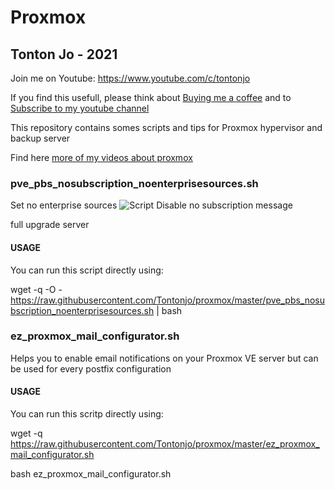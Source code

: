 # Proxmox

## Tonton Jo - 2021
Join me on Youtube: https://www.youtube.com/c/tontonjo

If you find this usefull, please think about [Buying me a coffee](https://www.buymeacoffee.com/tontonjo)
and to [Subscribe to my youtube channel](http://youtube.com/channel/UCnED3K6K5FDUp-x_8rwpsZw?sub_confirmation=1)

This repository contains somes scripts and tips for Proxmox hypervisor and backup server

Find here [more of my videos about proxmox](https://i.ibb.co/VY57ty3/Screenshot-2021-05-25-094719.png)


### pve_pbs_nosubscription_noenterprisesources.sh
Set no enterprise sources
![Script](https://i.ibb.co/VY57ty3/Screenshot-2021-05-25-094719.png)
Disable no subscription message

full upgrade server

#### USAGE

You can run this script directly using:

wget -q -O - https://raw.githubusercontent.com/Tontonjo/proxmox/master/pve_pbs_nosubscription_noenterprisesources.sh | bash

### ez_proxmox_mail_configurator.sh
Helps you to enable email notifications on your Proxmox VE server but can be used for every postfix configuration

#### USAGE
You can run this scritp directly using:

wget -q https://raw.githubusercontent.com/Tontonjo/proxmox/master/ez_proxmox_mail_configurator.sh

bash ez_proxmox_mail_configurator.sh

